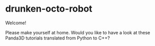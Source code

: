 drunken-octo-robot
==================

Welcome!

Please make yourself at home. Would you like to have a look at these Panda3D tutorials translated from Python to C++?

